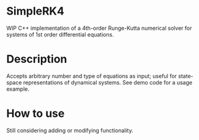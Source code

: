 # SimpleRK4
WIP C++ implementation of a 4th-order Runge-Kutta numerical solver for systems of 1st order differential equations. 

# Description
Accepts arbitrary number and type of equations as input; useful for state-space representations of dynamical systems. See demo code for a usage example.

# How to use
Still considering adding or modifying functionality.


 
